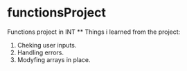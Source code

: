 # functionsProject
Functions project in INT
** Things i learned from the project:
1. Cheking user inputs.
2. Handling errors.
3. Modyfing arrays in place.
